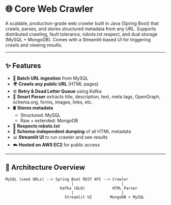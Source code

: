 # 🌐 Core Web Crawler

A scalable, production-grade web crawler built in Java (Spring Boot) that crawls, parses, and stores structured metadata from any URL. Supports distributed crawling, fault tolerance, robots.txt respect, and dual storage (MySQL + MongoDB). Comes with a Streamlit-based UI for triggering crawls and viewing results.

---

## ✨ Features

- 🔁 **Batch URL ingestion** from MySQL
- 🌍 **Crawls any public URL** (HTML pages)
- ⚙️ **Retry & Dead Letter Queue** using Kafka
- 🧠 **Smart Parser** extracts title, description, text, meta tags, OpenGraph, schema.org, forms, images, links, etc.
- 🛢️ **Stores metadata**
  - Structured: MySQL
  - Raw + extended: MongoDB
- 🚫 **Respects robots.txt**
- 📜 **Schema-independent dumping** of all HTML metadata
- 📊 **Streamlit UI** to run crawler and see results
- ☁️ **Hosted on AWS EC2** for public access

---

## 🧱 Architecture Overview

```plaintext
MySQL (seed URLs) --> Spring Boot REST API --> Crawler
                             |                     |
                        Kafka (DLQ)            HTML Parser
                             |                     |
                          Streamlit UI        MongoDB + MySQL
